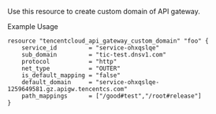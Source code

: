 Use this resource to create custom domain of API gateway.

Example Usage

```hcl
resource "tencentcloud_api_gateway_custom_domain" "foo" {
	service_id         = "service-ohxqslqe"
	sub_domain         = "tic-test.dnsv1.com"
	protocol           = "http"
	net_type           = "OUTER"
	is_default_mapping = "false"
	default_domain     = "service-ohxqslqe-1259649581.gz.apigw.tencentcs.com"
	path_mappings      = ["/good#test","/root#release"]
}
```